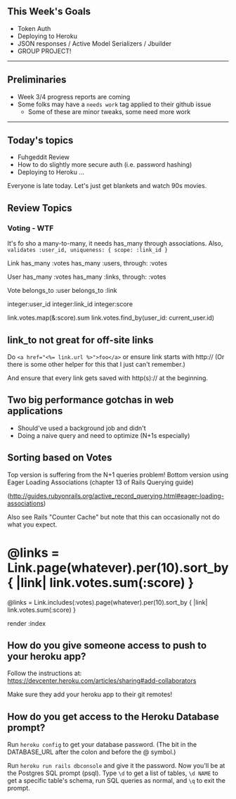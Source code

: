 ## This Week's Goals
* Token Auth
* Deploying to Heroku
* JSON responses / Active Model Serializers / Jbuilder
* GROUP PROJECT!





---









## Preliminaries
* Week 3/4 progress reports are coming
* Some folks may have a `needs work` tag applied to their github issue
  * Some of these are minor tweaks, some need more work



---








## Today's topics
* Fuhgeddit Review
* How to do slightly more secure auth (i.e. password hashing)
* Deploying to Heroku ...

Everyone is late today. Let's just get blankets and watch 90s movies.





## Review Topics

### Voting - WTF

It's fo sho a many-to-many, it needs has_many through associations.
Also, `validates :user_id, uniqueness: { scope: :link_id }`

Link
has_many :votes
has_many :users, through: :votes

User
has_many :votes
has_many :links, through: :votes

Vote
belongs_to :user
belongs_to :link

integer:user_id
integer:link_id
integer:score

link.votes.map(&:score).sum
link.votes.find_by(user_id: current_user.id)

## link_to not great for off-site links

Do `<a href="<%= link.url %>">foo</a>` or ensure link starts with http://
(Or there is some other helper for this that I just can't remember.)

And ensure that every link gets saved with http(s):// at the beginning.

## Two big performance gotchas in web applications

* Should've used a background job and didn't
* Doing a naive query and need to optimize (N+1s especially)


## Sorting based on Votes

Top version is suffering from the N+1 queries problem!
Bottom version using Eager Loading Associations (chapter 13 of Rails Querying guide)

(http://guides.rubyonrails.org/active_record_querying.html#eager-loading-associations)

Also see Rails "Counter Cache" but note that this can occasionally not do what you expect.

# @links = Link.page(whatever).per(10).sort_by { |link| link.votes.sum(:score) }
@links = Link.includes(:votes).page(whatever).per(10).sort_by { |link| link.votes.sum(:score) }

render :index

## How do you give someone access to push to your heroku app?

Follow the instructions at: https://devcenter.heroku.com/articles/sharing#add-collaborators

Make sure they add your heroku app to their git remotes!

## How do you get access to the Heroku Database prompt?

Run `heroku config` to get your database password.
(The bit in the DATABASE_URL after the colon and before the @ symbol.)

Run `heroku run rails dbconsole` and give it the password. Now you'll be at the
Postgres SQL prompt (psql). Type `\d` to get a list of tables, `\d NAME` to get a
specific table's schema, run SQL queries as normal, and `\q` to exit the prompt.
